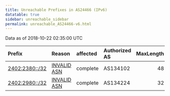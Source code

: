 ```yaml
---
title: Unreachable Prefixes in AS24466 (IPv6)
datatable: true
sidebar: unreachable_sidebar
permalink: unreachable_AS24466-v6.html
---
```


Data as of 2018-10-22 02:35:00 UTC


<div class="datatable-begin"></div>

| Prefix                                                 | Reason                                                                                                | affected   | Authorized AS   |   MaxLength | Anchor                                       |   unreachable /48s |
|:-------------------------------------------------------|:------------------------------------------------------------------------------------------------------|:-----------|:----------------|------------:|:---------------------------------------------|-------------------:|
| [2402:2380::/32](https://stat.ripe.net/2402:2380::/32) | [INVALID ASN](https://rpki-validator.ripe.net/announcement-preview?asn=AS24466&prefix=2402:2380::/32) | complete   | AS134102        |          48 | [APNIC](unreachable_APNIC_RPKI_Root-v6.html) |              65536 |
| [2402:2980::/32](https://stat.ripe.net/2402:2980::/32) | [INVALID ASN](https://rpki-validator.ripe.net/announcement-preview?asn=AS24466&prefix=2402:2980::/32) | complete   | AS134224        |          32 | [APNIC](unreachable_APNIC_RPKI_Root-v6.html) |              65536 |

<div class="datatable-end"></div>